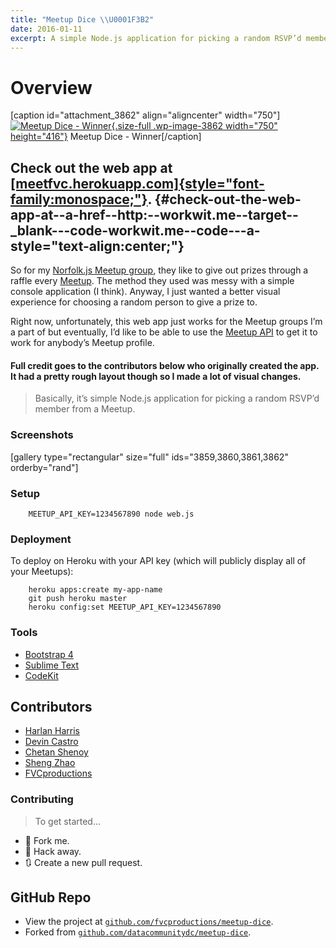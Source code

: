```yaml
---
title: "Meetup Dice \\U0001F3B2"
date: 2016-01-11
excerpt: A simple Node.js application for picking a random RSVP’d member from a Meetup.
---
```


Overview
========

\[caption id="attachment\_3862" align="aligncenter"
width="750"\][![Meetup Dice -
Winner](https://fvcproductions.files.wordpress.com/2016/01/meetupdice-winner.png){.size-full
.wp-image-3862 width="750"
height="416"}](https://fvcproductions.files.wordpress.com/2016/01/meetupdice-winner.png)
Meetup Dice - Winner\[/caption\]

Check out the web app at [[meetfvc.herokuapp.com]{style="font-family:monospace;"}](https://meetfvc.herokuapp.com). {#check-out-the-web-app-at--a-href--http:--workwit.me--target--_blank---code-workwit.me--code---a- style="text-align:center;"}
-----------------

So for my [Norfolk.js Meetup group](https://meetup.com/NorfolkJS), they
like to give out prizes through a raffle every
[Meetup](https://meetup.com). The method they used was messy with a
simple console application (I think). Anyway, I just wanted a better
visual experience for choosing a random person to give a prize to.

Right now, unfortunately, this web app just works for the Meetup groups
I’m a part of but eventually, I’d like to be able to use the [Meetup
API](https://www.meetup.com/meetup_api/) to get it to work for anybody’s
Meetup profile.

#### Full credit goes to the contributors below who originally created the app. It had a pretty rough layout though so I made a lot of visual changes.

> Basically, it’s simple Node.js application for picking a random RSVP’d
> member from a Meetup.

### Screenshots

\[gallery type="rectangular" size="full" ids="3859,3860,3861,3862"
orderby="rand"\]

### Setup

        MEETUP_API_KEY=1234567890 node web.js

### Deployment

To deploy on Heroku with your API key (which will publicly display all
of your Meetups):

        heroku apps:create my-app-name
        git push heroku master
        heroku config:set MEETUP_API_KEY=1234567890

### Tools

- [Bootstrap 4](https://v4-alpha.getbootstrap.com/)
- [Sublime Text](https://github.com/fvcproductions/Sublime)
- [CodeKit](https://incident57.com/codekit/)

Contributors
------------

- [Harlan Harris](https://github.com/HarlanH)
- [Devin Castro](https://github.com/ddcast)
- [Chetan Shenoy](https://github.com/cshenoy)
- [Sheng Zhao](https://github.com/itsheng)
- [FVCproductions](https://github.com/fvcproductions)

### Contributing

> To get started…

-   🍴 Fork me.
-   🔨 Hack away.
-   🔃 Create a new pull request.

GitHub Repo
-----------

-   View the project at
    [`github.com/fvcproductions/meetup-dice`](https://github.com/fvcproductions/meetup-dice).
-   Forked from
    [`github.com/datacommunitydc/meetup-dice`](https://github.com/datacommunitydc/meetup-dice).
